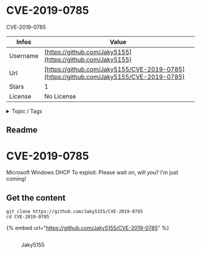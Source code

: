 # CVE-2019-0785

CVE-2019-0785

| Infos    | Value                                                              |
| -------- | -------------------------------------------------------------------|
| Username | [https://github.com/Jaky5155](https://github.com/Jaky5155) |
| Url      | [https://github.com/Jaky5155/CVE-2019-0785](https://github.com/Jaky5155/CVE-2019-0785)                                               |
| Stars    | 1                                                          |
| License  | No License                                                        |

<details>

<summary>Topic / Tags</summary>

* cve-2019-0785

</details>

## Readme

# CVE-2019-0785
Microsoft Windows DHCP To exploit.  Please wait on, will you? I'm just coming! 



## Get the content

```
git clone https://github.com/Jaky5155/CVE-2019-0785
cd CVE-2019-0785
```

{% embed url="https://github.com/Jaky5155/CVE-2019-0785" %}

<figure><img src="https://avatars.githubusercontent.com/u/47801640?v=4" alt=""><figcaption><p>Jaky5155</p></figcaption></figure>

